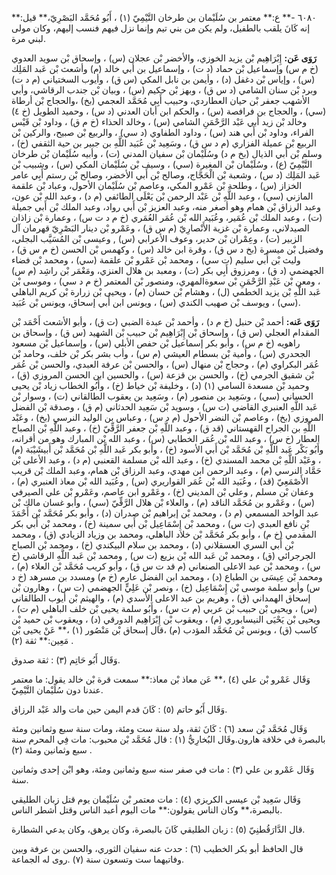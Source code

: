 ٦٠٨٠ -** ع:** معتمر بن سُلَيْمان بن طرخان التَّيْمِيّ (١) ، أَبُو مُحَمَّد البَصْرِيّ،** قيل:** إنه كَانَ يلقب بالطفيل، ولم يكن من بني تيم وإنما نزل فيهم فنسب إليهم، وكان مولى لبني مرة.

**رَوَى عَن:** إِبْرَاهِيم بْن يزيد الخوزي، والأخضر بْن عجلان (س) ، وإسحاق بْن سويد العدوي (خ م س) وإسماعيل بْن حماد (د ت) ، وإسماعيل بن أَبي خالد (م) وأشعث بْن عَبد المَلِك (س) ، وإياس بْن دغفل (د) ، وأيمن بن نابل المكي (س ق) ، وأيوب السختياني (م د ت) وبرد بْن سنان الشامي (د س ق) ، وبهز بْن حكيم (س) ، وبيان بْن جندب الرقاشي، وأبي الأشهب جعفر بْن حيان العطاردي، وحبيب أَبِي مُحَمَّد العجمي (بخ) ،والحجاج بْن أرطاة (سي) ، والحجاج بن فرافصة (س) ، والحكم ابن أبان العدني (د س) ، وحميد الطويل (خ ٤) وخالد بْن زيد أبي عَبْد الرَّحْمَنِ الشامي (س) ، وخالد الحذاء (خ م ق) ، وداود بْن قَيْس الفراء، وداود بْن أَبي هند (س) ، وداود الطفاوي (د سي) ، والربيع بْن صبيح، والركين بْن الربيع بْن عميلة الفزاري (م د س ق) ، وسَعِيد بْن عُبَيد اللَّهِ بن جبير بن حية الثقفي (خ) ، وسلم بْن أَبي الذيال (بخ م د) وسُلَيْمان بْن سفيان المدني (ت) ، وأبيه سُلَيْمان بْن طرخان التَّيْمِيّ (ع) ، وسُلَيْمان بْن المغيرة (سي) ، وسيف بْن سُلَيْمان المكي (س) ، وشبيب بْن عَبد المَلِك (د س) ، وشعبة بْن الْحَجَّاج، وصالح بْن أَبي الأخضر، وصالح بْن رستم أَبِي عامر الخزاز (س) ، وطلحة بْن عَمْرو المكي، وعاصم بْن سُلَيْمان الأحول، وعباد بْن علقمة المازني (سي) ، وعبد اللَّهِ بْن عَبْد الرحمن بْن يَعْلَى الطائفي (م د) ، وعبد الله بْن عون، وعبد الرزاق بْن همام وهو أصغر منه، وعبد العزيز بْن أَبي رواد، وعبد الملك بْن أَبي جميلة (ت) ، وعبد الملك بْن عُمَير، وعُبَيد الله بْن عُمَر العُمَري (خ م د ت س) ، وعمارة بْن زاذان الصيدلاني، وعمارة بْن غزية الأَنْصارِيّ (م س ق) ، وعَمْرو بْن دينار البَصْرِيّ قهرمان آل الزبير (ت) ، وعِمْران بْن حدير، وعوف الأعرابي (س) , وعيسى بْن المُسَيَّب البجلي، وفضيل بْن ميسرة (بخ د س ق) ، وقرة ابن خالد (س) ، وكهمس بْن الحسن (خ م س ق) ، وليث بْن أَبي سليم (ت سي) ، ومحمد بْن عَمْرو بْن علقمة (سي) ، ومحمد بْن فضاء الجهضمي (د ق) ، ومرزوق أَبِي بكر (ت) ، ومعبد بن هلال العنزي، ومَعْمَر بْن راشِد (م س) ، ومعن بْن عَبْدِ الرَّحْمَنِ بْن سعوةالمهري، ومنصور بْن المعتمر (خ م د سي) ، وموسى بْن عَبد اللَّهِ بْن يزيد الخطمي (ل) ، وهشام بْن حسان (م) ، ويحيى بْن زرارة بْن كريم الباهلي (سي) ، ويوسف بْن صهيب الكندي (س) ، ويونس ابن أَبي إسحاق، ويونس بْن عُبَيد.

**رَوَى عَنه:** أحمد بْن حنبل (خ م د) ، وأحمد بْن عبدة الضبي (ت ق) ، وأبو الأشعث أَحْمَد بْن المقدام العجلي (س ق) ، وإسحاق بْن إِبْرَاهِيم بْن حبيب بْن الشهيد (س ق) ، وإسحاق بن راهويه (خ م س) ، وأبو بكر إسماعيل بْن حفص الأبلي (س) ، وإسماعيل بْن مسعود الجحدري (س) ، وأمية بْن بسطام العيشي (م س) ، وأب بشر بكر بْن خلف، وحامد بْن عُمَر البكراوي (م) ، وحجاج بْن منهال (س) ، والحسن بْن عرفة العبدي، والحسن بْن عُمَر بْن شقيق الجرمي (خ) ، والحسن بن قزعة (س) ، والحسين ابن الحسن المروزي (ق) ، وحميد بْن مسعدة السامي (١) (د) ، وخليفة بْن خياط (خ) ، وأَبُو الخطاب زياد بْن يحيى الحساني (سي) ، وسَعِيد بن منصور (م) ، وسَعِيد بن يعقوب الطالقاني (ت) ، وسوار بْن عَبد اللَّهِ العنبري القاضي (ت س) ، وسويد بْن سَعِيد الحدثاني (م ق) ، وصدقة بْن الفضل المروزي (بخ) ، وعاصم بْن النضر الأحول (م د س) ، وعباس بن الوليد النرسي (بخ) ، وعَبْد اللَّهِ بن الجراح القهستاني (قد ق) ، وعبد اللَّهِ بْن جعفر الرَّقِّيّ (خ) ، وعبد اللَّهِ بْن الصباح العطار (خ س) ، وعبد الله بْن عُمَر الخطابي (س) ، وعبد الله بْن المبارك وهو من أقرانه، وأَبُو بَكْر عَبد اللَّهِ بْن مُحَمَّد بْن أَبي الأسود (خ) ، وأبو بكر عَبد اللَّهِ بْن مُحَمَّد بْن أَبيشَيْبَة (م) ، وعَبْد اللَّهِ بْن محمد المسندي (خ) ، وعبد الله بْن مسلمة القعنبي (م د) ، وعبد الأعلى بْن حَمَّاد النرسي (م) ، وعبد الرحمن ابن مهدي، وعبد الرزاق بْن همام، وعبد الملك بْن قريب الأَصْمَعِيّ (قد) ، وعُبَيد الله بْن عُمَر القواريري (س) , وعُبَيد الله بْن معاذ العنبري (م) ، وعفان بْن مسلم , وعلي بْن المديني (خ) ، وعَمْرو ابن عاصم، وعَمْرو بْن علي الصيرفي (س) ، وعَمْرو بن مُحَمَّد الناقد (م) ، والعلاء بْن هلال الرَّقِّيّ (سي) ، وأبو غسان مالك بْن عبد الواحد المسمعي (م د) ، ومحمد بْن إبراهيم بْن صدران (د) ، وأبو بكر مُحَمَّد بْن أَحْمَدَ بْنِ نافع العبدي (ت س) ، ومحمد بْن إِسْمَاعِيل بْن أَبي سمينة (خ) ، ومحمد بْن أَبي بكر المقدمي (خ م) ، وأبو بكر مُحَمَّد بْن خلاد الباهلي، ومحمد بن وزياد الزيادي (ق) ، ومحمد بْن أَبي السري العسقلاني (د) ، ومحمد بن سلام البيكندي (خ) ، ومحمد بْن الصباح الجرجرائي (ق) ، ومحمد بْن عَبد الله بْن بزيع (ت س) , ومحمد بْن عَبد اللَّهِ الرقاشي (خ س) ، ومحمد بْن عبد الاعلى الصنعاني (م قد ت س ق) ، وأبو كريب مُحَمَّد بْن العلاء (م) ، ومحمد بْن عِيسَى بن الطباع (د) ، ومحمد ابن الفضل عارم (خ م) ومسدد بن مسرهد (خ د س) وأبو سلمة موسى بْن إِسْمَاعِيل (خ) ، ونصر بْن عَلِيٍّ الجهضمي (ت س) ، وهارون بْن إسحاق الهمداني (ق) ، وهريم بن عبد الاعلى الأسدي (م) ، والهيثم بْن أيوب الطالقاني (س) ، ويحيى بْن حبيب بْن عربي (م ت س) ، وأَبُو سلمة يحيى بْن خلف الباهلي (م ت) ، ويحيى بْن يَحْيَى النيسابوري (م) ، ويعقوب بْن إِبْرَاهِيم الدورقي (د) ، ويعقوب بْن حميد بْن كاسب (ق) ، ويونس بْن مُحَمَّد المؤدب (م) ،قال إسحاق بْن مَنْصُور (١) ،** عَنْ يحيى بْن مَعِين:** ثقة (٢) .

وَقَال أَبُو حَاتِم (٣) : ثقة صدوق.

وَقَال عَمْرو بْن علي (٤) ،** عَن معاذ بْن معاذ:** سمعت قرة بْن خالد يقول: ما معتمر عندنا دون سُلَيْمان التَّيْمِيّ.

وَقَال أَبُو حاتم (٥) : كَانَ قدم اليمن حين مات والد عَبْد الرزاق.

وَقَال مُحَمَّد بْن سعد (٦) : كَانَ ثقة، ولد سنة ست ومئة، ومات سنة سبع وثمانين ومئة بالبصرة في خلافة هارون.وقَال البُخارِيُّ (١) : قال مُحَمَّد بْن محبوب: مات فِي المحرم سنة سبع وثمانين ومئة (٢) .

وَقَال عَمْرو بن علي (٣) : مات في صفر سنه سبع وثمانين ومئة، وهو ابْن إحدى وثمانين سنة.

وَقَال سَعِيد بْن عيسى الكريزي (٤) : مات معتمر بْن سُلَيْمان يوم قتل زبان الطليقي بالبصرة،** وكان الناس يقولون:** مات اليوم أعبد الناس وقتل أشطر الناس.

قال الدَّارَقُطنِيّ (٥) : زبان الطليقي كَانَ بالبصرة، وكان يرهق، وكان يدعي الشطارة.

قال الحافظ أبو بكر الخطيب (٦) : حدث عنه سفيان الثوري، والحسن بن عرفة وبين وفاتيهما ست وتسعون سنة (٧) .روى له الجماعة.